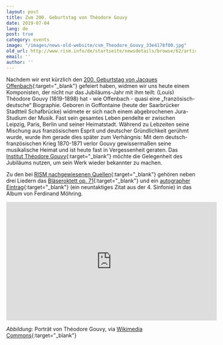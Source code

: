 ```yaml
---
layout: post
title: Zum 200. Geburtstag von Théodore Gouvy
date: 2019-07-04
lang: de
post: true
category: events
image: "/images/news-old-website/csm_Theodore_Gouvy_33e4178f00.jpg"
old_url: http://www.rism.info/de/startseite/newsdetails/browse/62/article/64/theodore-gouvy-at-200.html
email: ''
author: ''
---
```



Nachdem wir erst kürzlich den [200. Geburtstag von Jacques Offenbach](/events/2019/06/19/the-jacques-offenbach-year-clichés-and-legends.html){:target="_blank"} gefeiert haben, widmen wir uns heute einem Komponisten, der nicht nur das Jubiläums-Jahr mit ihm teilt:
(Louis) Théodore Gouvy (1819-1898) hat - wie Offenbach - quasi eine „französisch-deutsche“ Biographie. Geboren in Goffontaine (heute der Saarbrücker Stadtteil Schafbrücke) widmete er sich nach einem abgebrochenen Jura-Studium der Musik. Fast sein gesamtes Leben pendelte er zwischen Leipzig, Paris, Berlin und seiner Heimatstadt. Während zu Lebzeiten seine Mischung aus französischem Esprit und deutscher Gründlichkeit gerühmt wurde, wurde ihm gerade dies später zum Verhängnis: Mit dem deutsch-französischen Krieg 1870-1871 verlor Gouvy gewissermaßen seine musikalische Heimat und ist heute fast in Vergessenheit geraten. Das [Institut Théodore Gouvy](https://www.institut-gouvy.fr/){:target="_blank"} möchte die Gelegenheit des Jubiläums nutzen, um sein Werk wieder bekannter zu machen.

Zu den bei [RISM nachgewiesenen Quellen](https://opac.rism.info/search?View=rism&author=Gouvy){:target="_blank"} gehören neben drei Liedern das [Bläseroktett op. 71](https://opac.rism.info/search?id=550281549&View=rism){:target="_blank"} und ein [autographer Eintrag](https://opac.rism.info/search?id=464001040&View=rism){:target="_blank"} (ein neuntaktiges Zitat aus der 4. Sinfonie) in das Album von Ferdinand Möhring.

<iframe width="560" height="315" src="https://www.youtube.com/embed/Gr8ytXurSkw" frameborder="0" allow="accelerometer; autoplay; encrypted-media; gyroscope; picture-in-picture" allowfullscreen></iframe>

_Abbildung_: Porträt von Théodore Gouvy, via [Wikimedia Commons](https://commons.wikimedia.org/wiki/File:Theodore_Gouvy.JPG){:target="_blank"}



<script type="text/javascript">var switchTo5x=true;</script><script type="text/javascript" src="http://w.sharethis.com/button/buttons.js"></script><script type="text/javascript">stLight.options({publisher: "9b601438-1ce1-49d8-bfd7-9cff5df54c17", doNotHash: false, doNotCopy: false, hashAddressBar: false});</script>